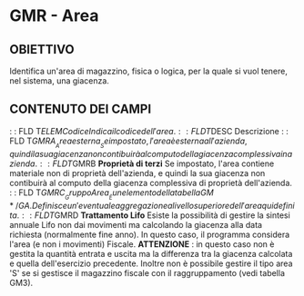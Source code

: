 # GMR - Area
## OBIETTIVO
Identifica un'area di magazzino, fisica o logica, per la quale si vuol tenere, nel sistema, una giacenza.
## CONTENUTO DEI CAMPI
 :  : FLD T$ELEM Codice
Indica il codice dell'area.
 :  : FLD T$DESC Descrizione
 :  : FLD T$GMRA __Area esterna__
Se impostato, l'area è esterna all'azienda, quindi la sua giacenza non contibuirà al computo della giacenza complessiva in azienda.
 :  : FLD T$GMRB __Proprietà di terzi__
Se impostato, l'area contiene materiale non di proprietà dell'azienda, e quindi la sua giacenza non contibuirà al computo della giacenza complessiva di proprietà dell'azienda.
 :  : FLD T$GMRC __Gruppo Area__
È un elemento della tabella GM*/GA. Definisce un'eventuale aggregazione a livello superiore dell'area qui definita.
 :  : FLD T$GMRD __Trattamento Lifo__
Esiste la possibilità di gestire la sintesi annuale Lifo non dai movimenti ma calcolando la giacenza alla data richiesta (normalmente fine anno). In questo caso, il programma considera l'area (e non i movimenti) Fiscale.
**ATTENZIONE** :  in questo caso non è gestita la quantità entrata e uscita ma la differenza tra la giacenza calcolata e quella dell'esercizio precedente. Inoltre non è possibile gestire il tipo area 'S' se si gestisce il magazzino fiscale con il raggruppamento (vedi tabella GM3).
